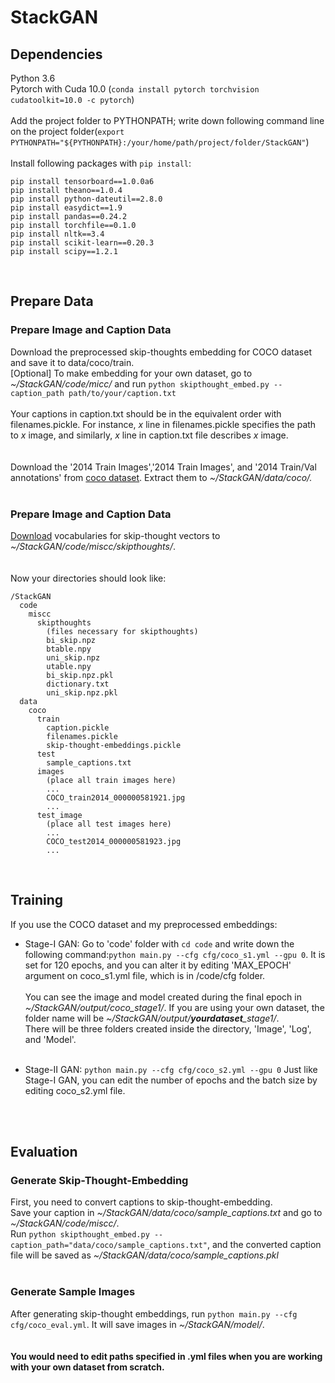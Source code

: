 # StackGAN
## Dependencies<br>
Python 3.6<br>
Pytorch with Cuda 10.0 (```conda install pytorch torchvision cudatoolkit=10.0 -c pytorch```)<br><br>
Add the project folder to PYTHONPATH; write down following command line on the project folder(```export PYTHONPATH="${PYTHONPATH}:/your/home/path/project/folder/StackGAN"```)<br><br>
Install following packages with ```pip install```: 
```
pip install tensorboard==1.0.0a6
pip install theano==1.0.4
pip install python-dateutil==2.8.0
pip install easydict==1.9
pip install pandas==0.24.2
pip install torchfile==0.1.0
pip install nltk==3.4
pip install scikit-learn==0.20.3
pip install scipy==1.2.1
```
<br>

## Prepare Data
### Prepare Image and Caption Data

Download the preprocessed skip-thoughts embedding for COCO dataset and save it to data/coco/train.
<br>
[Optional] To make embedding for your own dataset, go to *~/StackGAN/code/micc/* and run ```python skipthought_embed.py --caption_path path/to/your/caption.txt```
<br>
<br>
Your captions in caption.txt should be in the equivalent order with filenames.pickle. For instance, *x* line in filenames.pickle specifies the path to *x* image, and similarly, *x* line in caption.txt file describes *x* image.
<br>
<br>
<br>
Download the '2014 Train Images','2014 Train Images', and '2014 Train/Val annotations' from [coco dataset](http://cocodataset.org/#download). Extract them to *~/StackGAN/data/coco/.*
<br>
<br>

### Prepare Image and Caption Data
[Download](https://github.com/ryankiros/skip-thoughts) vocabularies for skip-thought vectors to *~/StackGAN/code/miscc/skipthoughts/*.
<br>
<br>
<br>
Now your directories should look like: <br>
```
/StackGAN
  code
    miscc
      skipthoughts
        (files necessary for skipthoughts)
        bi_skip.npz
        btable.npy
        uni_skip.npz
        utable.npy
        bi_skip.npz.pkl
        dictionary.txt
        uni_skip.npz.pkl
  data
    coco
      train
        caption.pickle
        filenames.pickle
        skip-thought-embeddings.pickle
      test
        sample_captions.txt
      images
        (place all train images here)
        ...
        COCO_train2014_000000581921.jpg
        ...
      test_image
        (place all test images here)
        ...
        COCO_test2014_000000581923.jpg
        ...
``` 
<br>

## Training
If you use the COCO dataset and my preprocessed embeddings: <br>
* Stage-I GAN: Go to 'code' folder with ```cd code``` and write down the following command:```python main.py --cfg cfg/coco_s1.yml --gpu 0```. It is set for 120 epochs, and you can alter it by editing 'MAX_EPOCH' argument on coco_s1.yml file, which is in /code/cfg folder. <br><br>
You can see the image and model created during the final epoch in *~/StackGAN/output/coco_stage1/*. If you are using your own dataset, the folder name will be *~/StackGAN/output/**yourdataset**_stage1/*. <br>
There will be three folders created inside the directory, 'Image', 'Log', and 'Model'. <br> <br>

* Stage-II GAN: ```python main.py --cfg cfg/coco_s2.yml --gpu 0``` Just like Stage-I GAN, you can edit the number of epochs and the batch size by editing coco_s2.yml file.
<br>
<br>

## Evaluation
### Generate Skip-Thought-Embedding
First, you need to convert captions to skip-thought-embedding.<br>
Save your caption in *~/StackGAN/data/coco/sample_captions.txt* and go to *~/StackGAN/code/miscc/*. <br>
Run ```python skipthought_embed.py --caption_path="data/coco/sample_captions.txt"```, and the converted caption file will be saved as *~/StackGAN/data/coco/sample_captions.pkl* <br>
<br>
### Generate Sample Images
After generating skip-thought embeddings, run ```python main.py --cfg cfg/coco_eval.yml```.
It will save images in *~/StackGAN/model/*.
<br>
<br>
<br>
**You would need to edit paths specified in .yml files when you are working with your own dataset from scratch.**
